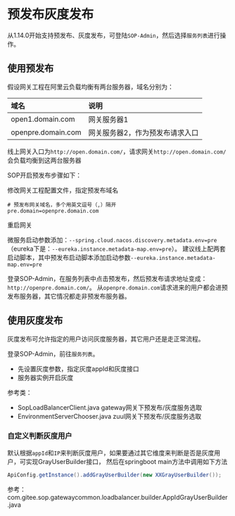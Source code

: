 # 预发布灰度发布

从1.14.0开始支持预发布、灰度发布，可登陆`SOP-Admin`，然后选择`服务列表`进行操作。

## 使用预发布

假设网关工程在阿里云负载均衡有两台服务器，域名分别为：

|域名|说明|
|:---- |:----  |
|open1.domain.com  |网关服务器1  |
|openpre.domain.com | 网关服务器2，作为预发布请求入口|

线上网关入口为`http://open.domain.com/`，请求网关`http://open.domain.com/`会负载均衡到这两台服务器

SOP开启预发布步骤如下：

修改网关工程配置文件，指定预发布域名

```properties
# 预发布网关域名，多个用英文逗号（,）隔开
pre.domain=openpre.domain.com
```
重启网关

微服务启动参数添加：`--spring.cloud.nacos.discovery.metadata.env=pre`（eureka下是：`--eureka.instance.metadata-map.env=pre`）。
建议线上配两套启动脚本，其中预发布启动脚本添加启动参数`--eureka.instance.metadata-map.env=pre`

登录SOP-Admin，在服务列表中点击预发布，然后预发布请求地址变成：`http://openpre.domain.com/`。
从`openpre.domain.com`请求进来的用户都会进预发布服务器，其它情况都走非预发布服务器。

## 使用灰度发布

灰度发布可允许指定的用户访问灰度服务器，其它用户还是走正常流程。

登录SOP-Admin，前往`服务列表`。

- 先设置灰度参数，指定灰度appId和灰度接口
- 服务器实例开启灰度


参考类：

- SopLoadBalancerClient.java gateway网关下预发布/灰度服务选取
- EnvironmentServerChooser.java  zuul网关下预发布/灰度服务选取

### 自定义判断灰度用户

默认根据`appId`和`IP`来判断灰度用户，如果要通过其它维度来判断是否是灰度用户，可实现GrayUserBuilder接口，
然后在springboot main方法中调用如下方法

```java
ApiConfig.getInstance().addGrayUserBuilder(new XXGrayUserBuilder());
```
参考：com.gitee.sop.gatewaycommon.loadbalancer.builder.AppIdGrayUserBuilder.java
